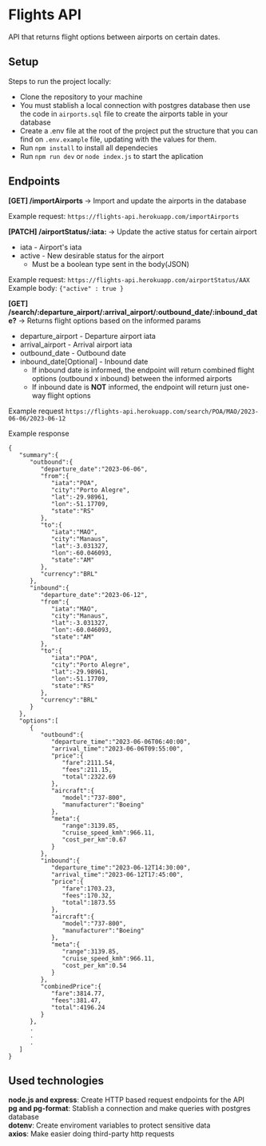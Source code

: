# Flights API
API that returns flight options between airports on certain dates.

## Setup
Steps to run the project locally:
 - Clone the repository to your machine
 - You must stablish a local connection with postgres database then use the code in `airports.sql` file to create the airports table in your database
 - Create a .env file at the root of the project put the structure that you can find on `.env.example` file, updating with the values for them.
 - Run `npm install` to install all dependecies
 - Run `npm run dev` or `node index.js` to start the aplication

## Endpoints
<b>[GET] /importAirports </b> &rarr; Import and update the airports in the database
	
Example request: `https://flights-api.herokuapp.com/importAirports`

<b>[PATCH] /airportStatus/:iata: </b> &rarr; Update the active status for certain airport
- iata - Airport's iata
- active - New desirable status for the airport
	- Must be a boolean type sent in the body(JSON)

Example request: `https://flights-api.herokuapp.com/airportStatus/AAX`
Example body: `{"active" : true }`

<b>[GET] /search/:departure_airport/:arrival_airport/:outbound_date/:inbound_date?</b> &rarr; Returns flight options based on the informed params

- departure_airport - Departure airport iata
- arrival_airport - Arrival airport iata
- outbound_date - Outbound date
- inbound_date[Optional] - Inbound date
	- If inbound date is informed, the endpoint will return combined flight options (outbound x inbound) between the informed airports
	 - If inbound date is <b>NOT</b> informed, the endpoint will return just one-way flight options

Example request
`https://flights-api.herokuapp.com/search/POA/MAO/2023-06-06/2023-06-12`

Example response

```
{
   "summary":{
      "outbound":{
         "departure_date":"2023-06-06",
         "from":{
            "iata":"POA",
            "city":"Porto Alegre",
            "lat":-29.98961,
            "lon":-51.17709,
            "state":"RS"
         },
         "to":{
            "iata":"MAO",
            "city":"Manaus",
            "lat":-3.031327,
            "lon":-60.046093,
            "state":"AM"
         },
         "currency":"BRL"
      },
      "inbound":{
         "departure_date":"2023-06-12",
         "from":{
            "iata":"MAO",
            "city":"Manaus",
            "lat":-3.031327,
            "lon":-60.046093,
            "state":"AM"
         },
         "to":{
            "iata":"POA",
            "city":"Porto Alegre",
            "lat":-29.98961,
            "lon":-51.17709,
            "state":"RS"
         },
         "currency":"BRL"
      }
   },
   "options":[
      {
         "outbound":{
            "departure_time":"2023-06-06T06:40:00",
            "arrival_time":"2023-06-06T09:55:00",
            "price":{
               "fare":2111.54,
               "fees":211.15,
               "total":2322.69
            },
            "aircraft":{
               "model":"737-800",
               "manufacturer":"Boeing"
            },
            "meta":{
               "range":3139.85,
               "cruise_speed_kmh":966.11,
               "cost_per_km":0.67
            }
         },
         "inbound":{
            "departure_time":"2023-06-12T14:30:00",
            "arrival_time":"2023-06-12T17:45:00",
            "price":{
               "fare":1703.23,
               "fees":170.32,
               "total":1873.55
            },
            "aircraft":{
               "model":"737-800",
               "manufacturer":"Boeing"
            },
            "meta":{
               "range":3139.85,
               "cruise_speed_kmh":966.11,
               "cost_per_km":0.54
            }
         },
         "combinedPrice":{
            "fare":3814.77,
            "fees":381.47,
            "total":4196.24
         }
      },
      .
      .
      .
   ]
}
```

## Used technologies

<b>node.js and express</b>: Create HTTP based request endpoints for the API</br>
<b>pg and pg-format</b>: Stablish a connection and make queries with postgres database</br>
<b>dotenv</b>: Create enviroment variables to protect sensitive data</br>
<b>axios</b>: Make easier doing third-party http requests
